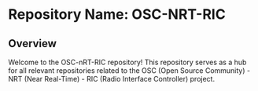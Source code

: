 # Repository Name: OSC-NRT-RIC

## Overview

Welcome to the OSC-nRT-RIC repository! This repository serves as a hub for all relevant repositories related to the OSC (Open Source Community) - NRT (Near Real-Time) - RIC (Radio Interface Controller) project. 
